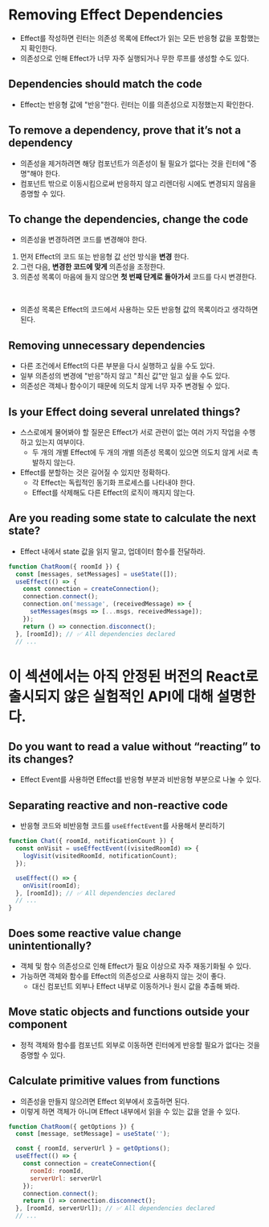 # Removing Effect Dependencies

- Effect를 작성하면 린터는 의존성 목록에 Effect가 읽는 모든 반응형 값을 포함했는지 확인한다.
- 의존성으로 인해 Effect가 너무 자주 실행되거나 무한 루프를 생성할 수도 있다.

## Dependencies should match the code

- Effect는 반응형 값에 "반응"한다. 린터는 이를 의존성으로 지정했는지 확인한다.

## To remove a dependency, prove that it’s not a dependency

- 의존성을 제거하려면 해당 컴포넌트가 의존성이 될 필요가 없다는 것을 린터에 "증명"해야 한다.
- 컴포넌트 밖으로 이동시킴으로써 반응하지 않고 리렌더링 시에도 변경되지 않음을 증명할 수 있다.

## To change the dependencies, change the code

- 의존성을 변경하려면 코드를 변경해야 한다.

1. 먼저 Effect의 코드 또는 반응형 값 선언 방식을 **변경** 한다.
2. 그런 다음, **변경한 코드에 맞게** 의존성을 조정한다.
3. 의존성 목록이 마음에 들지 않으면 **첫 번째 단계로 돌아가서** 코드를 다시 변경한다.

<br />

- 의존성 목록은 Effect의 코드에서 사용하는 모든 반응형 값의 목록이라고 생각하면 된다.

## Removing unnecessary dependencies

- 다른 조건에서 Effect의 다른 부분을 다시 실행하고 싶을 수도 있다.
- 일부 의존성의 변경에 "반응"하지 않고 "최신 값"만 일고 싶을 수도 있다.
- 의존성은 객체나 함수이기 때문에 의도치 않게 너무 자주 변경될 수 있다.

## Is your Effect doing several unrelated things?

- 스스로에게 물어봐야 할 질문은 Effect가 서로 관련이 없는 여러 가지 작업을 수행하고 있는지 여부이다.
  - 두 개의 개별 Effect에 두 개의 개별 의존성 목록이 있으면 의도치 않게 서로 촉발하지 않는다.
- Effect를 분할하는 것은 길어질 수 있지만 정확하다.
  - 각 Effect는 독립적인 동기화 프로세스를 나타내야 한다.
  - Effect를 삭제해도 다른 Effect의 로직이 깨지지 않는다.

## Are you reading some state to calculate the next state?

- Effect 내에서 state 값을 읽지 말고, 업데이터 함수를 전달하라.

```jsx
function ChatRoom({ roomId }) {
  const [messages, setMessages] = useState([]);
  useEffect(() => {
    const connection = createConnection();
    connection.connect();
    connection.on('message', (receivedMessage) => {
      setMessages(msgs => [...msgs, receivedMessage]);
    });
    return () => connection.disconnect();
  }, [roomId]); // ✅ All dependencies declared
  // ...
```

# 이 섹션에서는 아직 안정된 버전의 React로 출시되지 않은 실험적인 API에 대해 설명한다.

## Do you want to read a value without “reacting” to its changes?

- Effect Event를 사용하면 Effect를 반응형 부분과 비반응형 부분으로 나눌 수 있다.

## Separating reactive and non\-reactive code

- 반응형 코드와 비반응형 코드를 `useEffectEvent`를 사용해서 분리하기

```jsx
function Chat({ roomId, notificationCount }) {
  const onVisit = useEffectEvent((visitedRoomId) => {
    logVisit(visitedRoomId, notificationCount);
  });

  useEffect(() => {
    onVisit(roomId);
  }, [roomId]); // ✅ All dependencies declared
  // ...
}
```

## Does some reactive value change unintentionally?

- 객체 및 함수 의존성으로 인해 Effect가 필요 이상으로 자주 재동기화될 수 있다.
- 가능하면 객체와 함수를 Effect의 의존성으로 사용하지 않는 것이 좋다.
  - 대신 컴포넌트 외부나 Effect 내부로 이동하거나 원시 값을 추출해 봐라.

## Move static objects and functions outside your component

- 정적 객체와 함수를 컴포넌트 외부로 이동하면 린터에게 반응할 필요가 없다는 것을 증명할 수 있다.

## Calculate primitive values from functions

- 의존성을 만들지 않으려면 Effect 외부에서 호출하면 된다.
- 이렇게 하면 객체가 아니며 Effect 내부에서 읽을 수 있는 값을 얻을 수 있다.

```jsx
function ChatRoom({ getOptions }) {
  const [message, setMessage] = useState('');

  const { roomId, serverUrl } = getOptions();
  useEffect(() => {
    const connection = createConnection({
      roomId: roomId,
      serverUrl: serverUrl
    });
    connection.connect();
    return () => connection.disconnect();
  }, [roomId, serverUrl]); // ✅ All dependencies declared
  // ...
```
